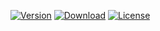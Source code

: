 [![Version](https://img.shields.io/npm/v/slim-grabber?color=blue&label=NPM&logo=npm)](https://www.npmjs.com/package/simplegrabber)
[![Download](https://img.shields.io/npm/dt/slim-grabber?color=green&label=Download&logo=NPM&logoColor=NPM)](https://www.npmjs.com/package/simplegrabber)
[![License](https://img.shields.io/npm/l/slim-grabber?label=License&logo=NPM&color=black)](https://www.npmjs.com/package/simplegrabber)